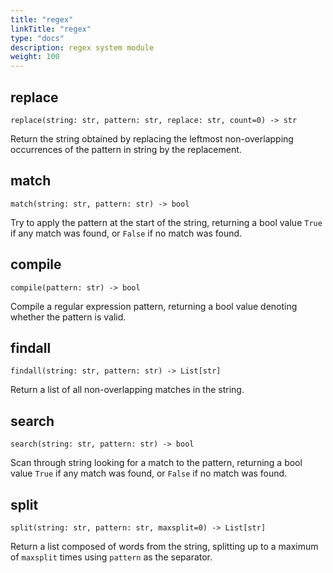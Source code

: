 ```yaml
---
title: "regex"
linkTitle: "regex"
type: "docs"
description: regex system module
weight: 100
---
```

## replace

`replace(string: str, pattern: str, replace: str, count=0) -> str`

Return the string obtained by replacing the leftmost non-overlapping occurrences of the pattern in string by the replacement.

## match

`match(string: str, pattern: str) -> bool`

Try to apply the pattern at the start of the string, returning a bool value `True` if any match was found, or `False` if no match was found.

## compile

`compile(pattern: str) -> bool`

Compile a regular expression pattern, returning a bool value denoting whether the pattern is valid.

## findall

`findall(string: str, pattern: str) -> List[str]`

Return a list of all non-overlapping matches in the string.

## search

`search(string: str, pattern: str) -> bool`

Scan through string looking for a match to the pattern, returning a bool value `True` if any match was found, or `False` if no match was found.

## split

`split(string: str, pattern: str, maxsplit=0) -> List[str]`

Return a list composed of words from the string, splitting up to a maximum of `maxsplit` times using `pattern` as the separator.
